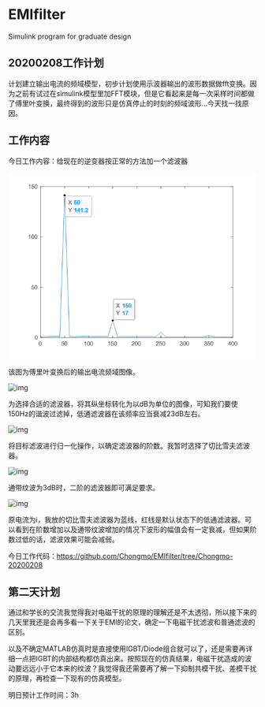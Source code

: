 # EMIfilter
Simulink program for graduate design
## 20200208工作计划

计划建立输出电流的频域模型，初步计划使用示波器输出的波形数据做fft变换。因为之前有试过在simulink模型里加FFT模块，但是它看起来是每一次采样时间都做了傅里叶变换，最终得到的波形只是仿真停止的时刻的频域波形…今天找一找原因。

## 工作内容

今日工作内容：给现在的逆变器按正常的方法加一个滤波器

![img](http://github.com/Chongmo/EMIfilter/blob/master/images/clip_image002.png)

该图为傅里叶变换后的输出电流频域图像。

![img](file:///C:/Users/DELL/AppData/Local/Temp/msohtmlclip1/01/clip_image004.png)

为选择合适的滤波器，将其纵坐标转化为以dB为单位的图像，可知我们要使150Hz的谐波过滤掉，低通滤波器在该频率应当衰减23dB左右。

![img](file:///C:/Users/DELL/AppData/Local/Temp/msohtmlclip1/01/clip_image006.jpg)

将目标滤波进行归一化操作，以确定滤波器的阶数。我暂时选择了切比雪夫滤波器。

![img](file:///C:/Users/DELL/AppData/Local/Temp/msohtmlclip1/01/clip_image008.jpg)

通带纹波为3dB时，二阶的滤波器即可满足要求。

![img](file:///C:/Users/DELL/AppData/Local/Temp/msohtmlclip1/01/clip_image010.png)

原电流为i，我放的切比雪夫滤波器为蓝线，红线是默认状态下的低通滤波器。可以看到在阶数增加以及通带纹波增加的情况下波形的幅值会有一定衰减，但如果阶数过低的话，滤波效果可能会减弱。

今日工作代码：https://github.com/Chongmo/EMIfilter/tree/Chongmo-20200208

## 第二天计划

通过和学长的交流我觉得我对电磁干扰的原理的理解还是不太透彻，所以接下来的几天里我还是会再多看一下关于EMI的论文，确定一下电磁干扰滤波和普通滤波的区别。

以及不确定MATLAB仿真时是直接使用IGBT/Diode组合就可以了，还是需要再详细一点把IGBT的内部结构都仿真出来。按照现在的仿真结果，电磁干扰造成的波动要远远小于它本来的纹波？我觉得我还需要再了解一下抑制共模干扰、差模干扰的原理，再检查一下现有的仿真模型。

明日预计工作时间：3h
